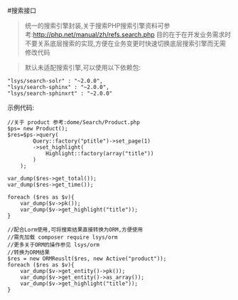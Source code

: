 #搜索接口
> 统一的搜索引擎封装,关于搜索PHP搜索引擎资料可参考:http://php.net/manual/zh/refs.search.php
> 目的在于在开发业务需求时不要关系底层搜索的实现,方便在业务变更时快速切换底层搜索引擎而无需修改代码


> 默认未适配搜索引擎,可以使用以下依赖包:
	
	"lsys/search-solr" : "~2.0.0",
	"lsys/search-sphinx" : "~2.0.0",
	"lsys/search-sphinxrt" : "~2.0.0"



示例代码:
```
//关于 product 参考:dome/Search/Product.php
$ps= new Product();
$res=$ps->query(
		Query::factory("ptitle")->set_page(1)
		->set_highlight(
			Highlight::factory(array("title"))
		)
	);

var_dump($res->get_total());
var_dump($res->get_time());

foreach ($res as $v){
	var_dump($v->pk());
	var_dump($v->get_highlight("title"));
}

```


```
//配合Lorm使用,可将搜索结果直接转换为ORM,方便使用
//需先加载 composer require lsys/orm
//更多关于ORM的操作参见 lsys/orm
//转换为ORM结果
$res = new ORMReuslt($res, new Active("product"));
foreach ($res as $v){
	var_dump($v->get_entity()->pk());
	var_dump($v->get_entity()->as_array());
	var_dump($v->get_highlight("title"));
}
```